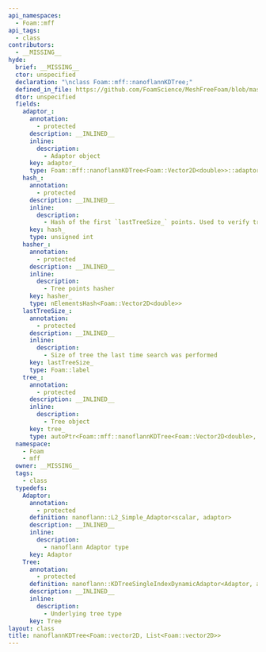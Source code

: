 ```yaml
---
api_namespaces:
  - Foam::mff
api_tags:
  - class
contributors:
  - __MISSING__
hyde:
  brief: __MISSING__
  ctor: unspecified
  declaration: "\nclass Foam::mff::nanoflannKDTree;"
  defined_in_file: https://github.com/FoamScience/MeshFreeFoam/blob/master/src/meshfree/kdTrees/nanoflannKDTree/nanoflannKDTrees.C
  dtor: unspecified
  fields:
    adaptor_:
      annotation:
        - protected
      description: __INLINED__
      inline:
        description:
          - Adaptor object
      key: adaptor_
      type: Foam::mff::nanoflannKDTree<Foam::Vector2D<double>>::adaptor
    hash_:
      annotation:
        - protected
      description: __INLINED__
      inline:
        description:
          - Hash of the first `lastTreeSize_` points. Used to verify tree integrity
      key: hash_
      type: unsigned int
    hasher_:
      annotation:
        - protected
      description: __INLINED__
      inline:
        description:
          - Tree points hasher
      key: hasher_
      type: nElementsHash<Foam::Vector2D<double>>
    lastTreeSize_:
      annotation:
        - protected
      description: __INLINED__
      inline:
        description:
          - Size of tree the last time search was performed
      key: lastTreeSize_
      type: Foam::label
    tree_:
      annotation:
        - protected
      description: __INLINED__
      inline:
        description:
          - Tree object
      key: tree_
      type: autoPtr<Foam::mff::nanoflannKDTree<Foam::Vector2D<double>, Foam::List<Foam::Vector2D<double>>>::Tree>
  namespace:
    - Foam
    - mff
  owner: __MISSING__
  tags:
    - class
  typedefs:
    Adaptor:
      annotation:
        - protected
      definition: nanoflann::L2_Simple_Adaptor<scalar, adaptor>
      description: __INLINED__
      inline:
        description:
          - nanoflann Adaptor type
      key: Adaptor
    Tree:
      annotation:
        - protected
      definition: nanoflann::KDTreeSingleIndexDynamicAdaptor<Adaptor, adaptor, Vector2D<double>::nComponents>
      description: __INLINED__
      inline:
        description:
          - Underlying tree type
      key: Tree
layout: class
title: nanoflannKDTree<Foam::vector2D, List<Foam::vector2D>>
---
```

